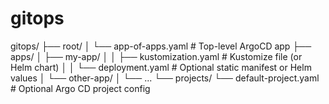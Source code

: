 # gitops

gitops/
├── root/
│   └── app-of-apps.yaml         # Top-level ArgoCD app
├── apps/
│   ├── my-app/
│   │   ├── kustomization.yaml   # Kustomize file (or Helm chart)
│   │   └── deployment.yaml      # Optional static manifest or Helm values
│   └── other-app/
│       └── ...
└── projects/
    └── default-project.yaml     # Optional Argo CD project config